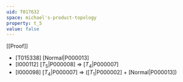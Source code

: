 ```yaml
---
uid: T017632
space: michael's-product-topology
property: t_5
value: false
---
```

[[Proof]]

* [T015338] [Normal|P000013]
* [I000112] [$T_5$|P000008] => [$T_4$|P000007]
* [I000098] [$T_4$|P000007] => ([$T_1$|P000002] + [Normal|P000013])

